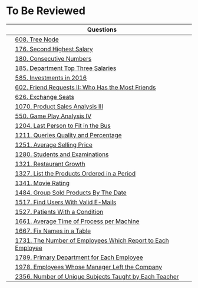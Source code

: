 # To Be Reviewed

|         | Questions                                                                          |
|------------|------------------------------------------------------------------------------------|
| | [608. Tree Node](https://leetcode.com/problems/tree-node/) |
| | [176. Second Highest Salary](https://leetcode.com/problems/second-highest-salary/) |
| | [180. Consecutive Numbers](https://leetcode.com/problems/consecutive-numbers/)     |
| | [185. Department Top Three Salaries](https://leetcode.com/problems/department-top-three-salaries/) |
| | [585. Investments in 2016](https://leetcode.com/problems/investments-in-2016/) |
| | [602. Friend Requests II: Who Has the Most Friends](https://leetcode.com/problems/friend-requests-ii-who-has-the-most-friends/) |
| | [626. Exchange Seats](https://leetcode.com/problems/exchange-seats/) |
| | [1070. Product Sales Analysis III](https://leetcode.com/problems/product-sales-analysis-iii/) |
| | [550. Game Play Analysis IV](https://leetcode.com/problems/game-play-analysis-iv/) |
| | [1204. Last Person to Fit in the Bus](https://leetcode.com/problems/last-person-to-fit-in-the-bus/) |
| | [1211. Queries Quality and Percentage](https://leetcode.com/problems/queries-quality-and-percentage/) |
| | [1251. Average Selling Price](https://leetcode.com/problems/average-selling-price/) |
| | [1280. Students and Examinations](https://leetcode.com/problems/students-and-examinations/) |
| | [1321. Restaurant Growth](https://leetcode.com/problems/restaurant-growth/) |
| | [1327. List the Products Ordered in a Period](https://leetcode.com/problems/list-the-products-ordered-in-a-period/) |
| | [1341. Movie Rating](https://leetcode.com/problems/movie-rating/) |
| | [1484. Group Sold Products By The Date](https://leetcode.com/problems/group-sold-products-by-the-date/) |
| | [1517. Find Users With Valid E-Mails](https://leetcode.com/problems/find-users-with-valid-e-mails/) |
| | [1527. Patients With a Condition](https://leetcode.com/problems/patients-with-a-condition/) |
| | [1661. Average Time of Process per Machine](https://leetcode.com/problems/average-time-of-process-per-machine/) |
| | [1667. Fix Names in a Table](https://leetcode.com/problems/fix-names-in-a-table/) |
| | [1731. The Number of Employees Which Report to Each Employee](https://leetcode.com/problems/the-number-of-employees-which-report-to-each-employee/) |
| | [1789. Primary Department for Each Employee](https://leetcode.com/problems/primary-department-for-each-employee/) |
| | [1978. Employees Whose Manager Left the Company](https://leetcode.com/problems/employees-whose-manager-left-the-company/) |
| | [2356. Number of Unique Subjects Taught by Each Teacher](https://leetcode.com/problems/number-of-unique-subjects-taught-by-each-teacher/) |
